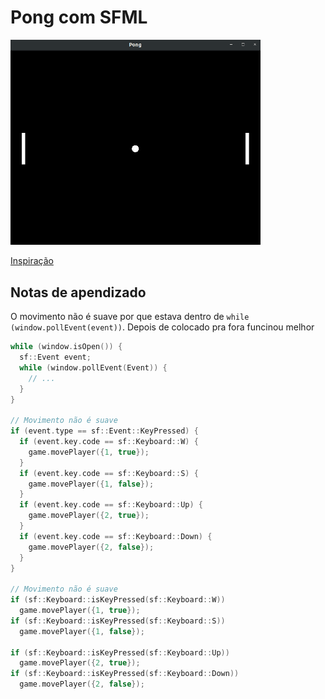# Pong com SFML

<img src=".github/screenshot.png" width="400">

[Inspiração](https://www.youtube.com/watch?v=fiShX2pTz9A)


## Notas de apendizado
O movimento não é suave por que estava dentro de
`while (window.pollEvent(event))`. Depois de colocado pra fora
funcinou melhor


```cpp
while (window.isOpen()) {
  sf::Event event;
  while (window.pollEvent(Event)) {
    // ...
  }
}

// Movimento não é suave
if (event.type == sf::Event::KeyPressed) {
  if (event.key.code == sf::Keyboard::W) {
    game.movePlayer({1, true});
  }
  if (event.key.code == sf::Keyboard::S) {
    game.movePlayer({1, false});
  }
  if (event.key.code == sf::Keyboard::Up) {
    game.movePlayer({2, true});
  }
  if (event.key.code == sf::Keyboard::Down) {
    game.movePlayer({2, false});
  }
}

// Movimento não é suave
if (sf::Keyboard::isKeyPressed(sf::Keyboard::W))
  game.movePlayer({1, true});
if (sf::Keyboard::isKeyPressed(sf::Keyboard::S))
  game.movePlayer({1, false});
  
if (sf::Keyboard::isKeyPressed(sf::Keyboard::Up))
  game.movePlayer({2, true});
if (sf::Keyboard::isKeyPressed(sf::Keyboard::Down))
  game.movePlayer({2, false});
  
```

